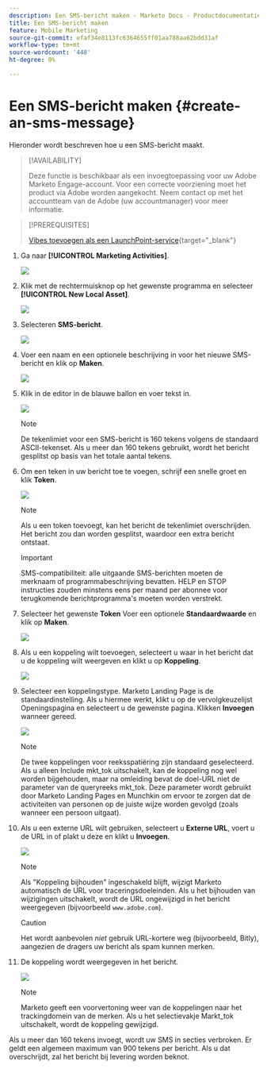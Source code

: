 ```yaml
---
description: Een SMS-bericht maken - Marketo Docs - Productdocumentatie
title: Een SMS-bericht maken
feature: Mobile Marketing
source-git-commit: efaf34e8113fc6364655ff01aa788aa62bdd31af
workflow-type: tm+mt
source-wordcount: '448'
ht-degree: 0%

---
```


# Een SMS-bericht maken {#create-an-sms-message}

Hieronder wordt beschreven hoe u een SMS-bericht maakt.

>[!AVAILABILITY]
>
>Deze functie is beschikbaar als een invoegtoepassing voor uw Adobe Marketo Engage-account. Voor een correcte voorziening moet het product via Adobe worden aangekocht. Neem contact op met het accountteam van de Adobe (uw accountmanager) voor meer informatie.

>[!PREREQUISITES]
>
>[Vibes toevoegen als een LaunchPoint-service](/help/marketo/product-docs/mobile-marketing/admin/add-vibes-as-a-launchpoint-service.md){target="_blank"}

1. Ga naar **[!UICONTROL Marketing Activities]**.

   ![](assets/create-an-sms-message-1.png)

1. Klik met de rechtermuisknop op het gewenste programma en selecteer **[!UICONTROL New Local Asset]**.

   ![](assets/create-an-sms-message-2.png)

1. Selecteren **SMS-bericht**.

   ![](assets/create-an-sms-message-3.png)

1. Voer een naam en een optionele beschrijving in voor het nieuwe SMS-bericht en klik op **Maken**.

   ![](assets/create-an-sms-message-4.png)

1. Klik in de editor in de blauwe ballon en voer tekst in.

   ![](assets/create-an-sms-message-5.png)

   >[!NOTE]
   >
   >De tekenlimiet voor een SMS-bericht is 160 tekens volgens de standaard ASCII-tekenset. Als u meer dan 160 tekens gebruikt, wordt het bericht gesplitst op basis van het totale aantal tekens.

1. Om een teken in uw bericht toe te voegen, schrijf een snelle groet en klik **Token**.

   ![](assets/create-an-sms-message-6.png)

   >[!NOTE]
   >
   >Als u een token toevoegt, kan het bericht de tekenlimiet overschrijden. Het bericht zou dan worden gesplitst, waardoor een extra bericht ontstaat.

   >[!IMPORTANT]
   >
   >SMS-compatibiliteit: alle uitgaande SMS-berichten moeten de merknaam of programmabeschrijving bevatten. HELP en STOP instructies zouden minstens eens per maand per abonnee voor terugkomende berichtprogramma&#39;s moeten worden verstrekt.

1. Selecteer het gewenste **Token** Voer een optionele **Standaardwaarde** en klik op **Maken**.

   ![](assets/create-an-sms-message-7.png)

1. Als u een koppeling wilt toevoegen, selecteert u waar in het bericht dat u de koppeling wilt weergeven en klikt u op **Koppeling**.

   ![](assets/create-an-sms-message-8.png)

1. Selecteer een koppelingstype. Marketo Landing Page is de standaardinstelling. Als u hiermee werkt, klikt u op de vervolgkeuzelijst Openingspagina en selecteert u de gewenste pagina. Klikken **Invoegen** wanneer gereed.

   ![](assets/create-an-sms-message-9.png)

   >[!NOTE]
   >
   >De twee koppelingen voor reeksspatiëring zijn standaard geselecteerd. Als u alleen Include mkt_tok uitschakelt, kan de koppeling nog wel worden bijgehouden, maar na omleiding bevat de doel-URL niet de parameter van de queryreeks mkt_tok. Deze parameter wordt gebruikt door Marketo Landing Pages en Munchkin om ervoor te zorgen dat de activiteiten van personen op de juiste wijze worden gevolgd (zoals wanneer een persoon uitgaat).

1. Als u een externe URL wilt gebruiken, selecteert u **Externe URL**, voert u de URL in of plakt u deze en klikt u **Invoegen**.

   ![](assets/create-an-sms-message-10.png)

   >[!NOTE]
   >
   >Als &quot;Koppeling bijhouden&quot; ingeschakeld blijft, wijzigt Marketo automatisch de URL voor traceringsdoeleinden. Als u het bijhouden van wijzigingen uitschakelt, wordt de URL ongewijzigd in het bericht weergegeven (bijvoorbeeld `www.adobe.com`).

   >[!CAUTION]
   >
   >Het wordt aanbevolen _niet_ gebruik URL-kortere weg (bijvoorbeeld, Bitly), aangezien de dragers uw bericht als spam kunnen merken.

1. De koppeling wordt weergegeven in het bericht.

   ![](assets/create-an-sms-message-11.png)

   >[!NOTE]
   >
   >Marketo geeft een voorvertoning weer van de koppelingen naar het trackingdomein van de merken. Als u het selectievakje Markt_tok uitschakelt, wordt de koppeling gewijzigd.

Als u meer dan 160 tekens invoegt, wordt uw SMS in secties verbroken. Er geldt een algemeen maximum van 900 tekens per bericht. Als u dat overschrijdt, zal het bericht bij levering worden beknot.
